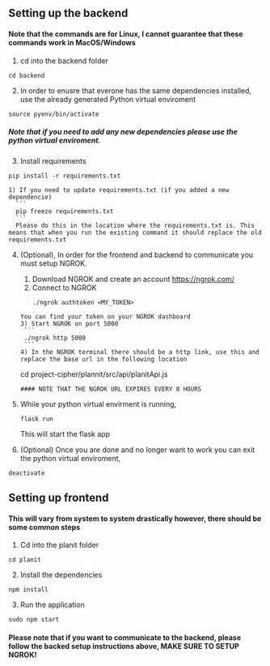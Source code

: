 ## Setting up the backend
#### Note that the commands are for Linux, I cannot guarantee that these commands work in MacOS/Windows

1) cd into the backend folder
  ```
  cd backend
  ```
2) In order to enusre that everone has the same dependencies installed, use the already generated Python virtual enviroment
  ```
  source pyenv/bin/activate
  ```
  ##### Note that if you need to add any new dependencies please use the python virtual enviroment.
  
3) Install requirements
  ```
  pip install -r requirements.txt
  ```
  
    1) If you need to update requirements.txt (if you added a new dependencie)
      ```
      pip freeze requirements.txt
      ```  
      Please do this in the location where the requirements.txt is. This means that when you run the existing command it should replace the old requirements.txt

4) (Optional), In order for the frontend and backend to communicate you must setup NGROK.
    1) Download NGROK and create an account https://ngrok.com/
    2) Connect to NGROK 
       ```
       ./ngrok authtoken <MY_TOKEN> 
      ```
      You can find your token on your NGROK dashboard
    3) Start NGROK on port 5000
       ```
       ./ngrok http 5000
       ```
    4) In the NGROK terminal there should be a http link, use this and replace the base url in the following location
      ```
      cd  project-cipher/plannit/src/api/planitApi.js 
      ```
    #### NOTE THAT THE NGROK URL EXPIRES EVERY 8 HOURS
     
5) While your python virtual envirment is running, 
    ```
    flask run
    ```
    This will start the flask app
    
6) (Optional) Once you are done and no longer want to work you can exit the python virtual enviroment,
  ```
  deactivate
  ```
  
  
  
## Setting up frontend

#### This will vary from system to system drastically however, there should be some common steps

1) Cd into the planit folder
  ```
  cd planit
  ```
2) Install the dependencies
  ```
  npm install
  ```

3) Run the application
  ```
  sudo npm start
  ```

#### Please note that if you want to communicate to the backend, please follow the backed setup instructions above, MAKE SURE TO SETUP NGROK!
